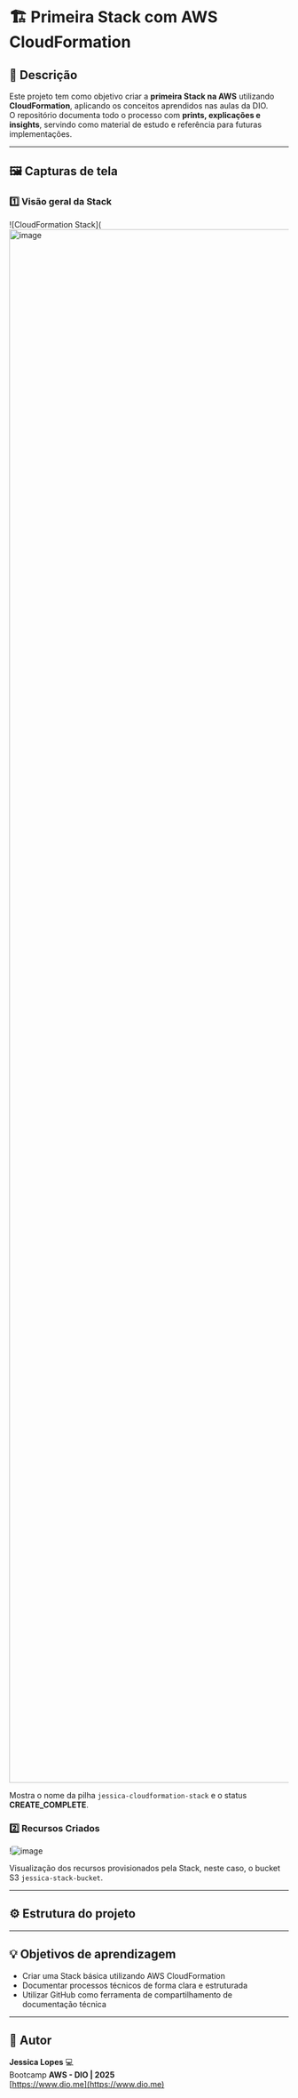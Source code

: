 # 🏗️ Primeira Stack com AWS CloudFormation

## 📘 Descrição
Este projeto tem como objetivo criar a **primeira Stack na AWS** utilizando **CloudFormation**, aplicando os conceitos aprendidos nas aulas da DIO.  
O repositório documenta todo o processo com **prints, explicações e insights**, servindo como material de estudo e referência para futuras implementações.

---

## 🖼️ Capturas de tela

### 1️⃣ Visão geral da Stack
![CloudFormation Stack](<img width="1290" height="2796" alt="image" src="https://github.com/user-attachments/assets/1e29dd0a-040a-47fd-acdf-31009ed259e6" />

Mostra o nome da pilha `jessica-cloudformation-stack` e o status **CREATE_COMPLETE**.

### 2️⃣ Recursos Criados
!![image](https://github.com/user-attachments/assets/b26c30a5-dc02-48a5-abc7-d97986f8dbc9)

Visualização dos recursos provisionados pela Stack, neste caso, o bucket S3 `jessica-stack-bucket`.

---

## ⚙️ Estrutura do projeto
---

## 💡 Objetivos de aprendizagem
- Criar uma Stack básica utilizando AWS CloudFormation  
- Documentar processos técnicos de forma clara e estruturada  
- Utilizar GitHub como ferramenta de compartilhamento de documentação técnica

---

## 💬 Autor
**Jessica Lopes** 💻  
Bootcamp **AWS - DIO | 2025**  
[https://www.dio.me](https://www.dio.me)

